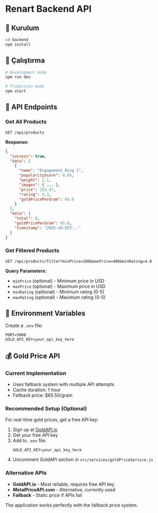 # Renart Backend API

## 🚀 Kurulum

```bash
cd backend
npm install
```

## 🏃 Çalıştırma

```bash
# Development mode
npm run dev

# Production mode
npm start
```

## 📡 API Endpoints

### Get All Products
```
GET /api/products
```

**Response:**
```json
{
  "success": true,
  "data": [
    {
      "name": "Engagement Ring 1",
      "popularityScore": 0.85,
      "weight": 2.1,
      "images": { ... },
      "price": 253.47,
      "rating": 4.3,
      "goldPricePerGram": 65.0
    }
  ],
  "meta": {
    "total": 8,
    "goldPricePerGram": 65.0,
    "timestamp": "2025-10-05T..."
  }
}
```

### Get Filtered Products
```
GET /api/products/filter?minPrice=200&maxPrice=400&minRating=4.0
```

**Query Parameters:**
- `minPrice` (optional) - Minimum price in USD
- `maxPrice` (optional) - Maximum price in USD
- `minRating` (optional) - Minimum rating (0-5)
- `maxRating` (optional) - Maximum rating (0-5)

## 🔧 Environment Variables

Create a `.env` file:
```
PORT=5000
GOLD_API_KEY=your_api_key_here
```

## 💰 Gold Price API

### Current Implementation
- Uses fallback system with multiple API attempts
- Cache duration: 1 hour
- Fallback price: $65.50/gram

### Recommended Setup (Optional)
For real-time gold prices, get a free API key:

1. Sign up at [GoldAPI.io](https://www.goldapi.io/)
2. Get your free API key
3. Add to `.env` file:
   ```
   GOLD_API_KEY=your_api_key_here
   ```
4. Uncomment GoldAPI section in `src/services/goldPriceService.js`

### Alternative APIs
- **GoldAPI.io** - Most reliable, requires free API key
- **MetalPriceAPI.com** - Alternative, currently used
- **Fallback** - Static price if APIs fail

The application works perfectly with the fallback price system.

